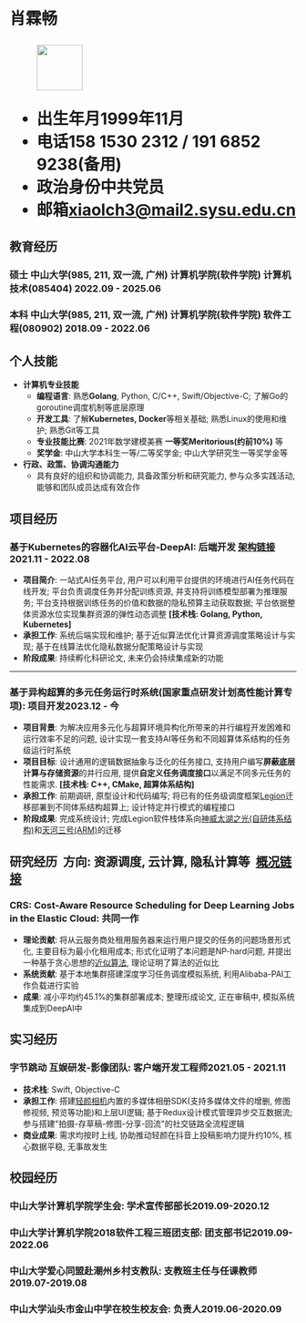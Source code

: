 <h1>
  <span>肖霖畅</span>
  <span>
  </span>
  <ul>
    <img src="https://s11.ax1x.com/2023/12/26/pibEFGF.jpg" height="80">
  </ul>
  <ul>
    <li><span>出生年月</span>1999年11月</li>
    <li><span>电话</span>158 1530 2312 / 191 6852 9238(备用)</li>
    <li><span>政治身份</span>中共党员</li>
    <li><span>邮箱</span><a href="mailto:xiaolch3@mail2.sysu.edu.cn">xiaolch3@mail2.sysu.edu.cn</a></li>
  </ul>
  
</h1>

## 教育经历
### 硕士 中山大学(985, 211, 双一流, 广州) 计算机学院(软件学院) 计算机技术(085404)<span class="role">&nbsp;</span><span class="right">2022.09 - 2025.06</span>
### 本科 中山大学(985, 211, 双一流, 广州) 计算机学院(软件学院) 软件工程(080902)<span class="role">&nbsp;</span><span class="right">2018.09 - 2022.06</span>


## 个人技能

- **计算机专业技能**
  - **编程语言**: 熟悉**Golang**, Python, C/C++, Swift/Objective-C; 了解Go的goroutine调度机制等底层原理
  - **开发工具**: 了解**Kubernetes, Docker**等相关基础; 熟悉Linux的使用和维护; 熟悉Git等工具
  - **专业技能比赛**: 2021年数学建模美赛 **一等奖Meritorious(约前10\%)** 等
  - **奖学金**: 中山大学本科生一等/二等奖学金; 中山大学研究生一等奖学金等
- **行政、政策、协调沟通能力**
  - 具有良好的组织和协调能力, 具备政策分析和研究能力, 参与众多实践活动, 能够和团队成员达成有效合作

## 项目经历

### 基于Kubernetes的容器化AI云平台-DeepAI<span class="role">:&nbsp;后端开发&nbsp;<a href="https://xlcbingo1999.github.io/assets/pdf/DeepAI.pdf">架构链接</a></span><span class="right">2021.11 - 2022.08</span>

- **项目简介**: 一站式AI任务平台, 用户可以利用平台提供的环境进行AI任务代码在线开发; 平台负责调度任务并分配训练资源, 并支持将训练模型部署为推理服务; 平台支持根据训练任务的价值和数据的隐私预算主动获取数据; 平台依据整体资源水位实现集群资源的弹性动态调整 **[技术栈: Golang, Python, Kubernetes]**
- **承担工作**: 系统后端实现和维护; 基于近似算法优化计算资源调度策略设计与实现; 基于在线算法优化隐私数据分配策略设计与实现
- **阶段成果**: 持续孵化科研论文, 未来仍会持续集成新的功能

---

### 基于异构超算的多元任务运行时系统(国家重点研发计划高性能计算专项)<span class="role">:&nbsp;项目开发</span><span class="right">2023.12 - 今</span>

- **项目背景**: 为解决应用多元化与超算环境异构化所带来的并行编程开发困难和运行效率不足的问题, 设计实现一套支持AI等任务和不同超算体系结构的任务级运行时系统
- **项目目标**: 设计通用的逻辑数据抽象与泛化的任务接口, 支持用户编写**屏蔽底层计算与存储资源**的并行应用, 提供**自定义任务调度接口**以满足不同多元任务的性能需求. **[技术栈: C++, CMake, 超算体系结构]**
- **承担工作**: 前期调研, 原型设计和代码编写; 将已有的任务级调度框架<a href="https://xlcbingo1999.github.io/assets/pdf/Legion_Stack_Intro.pdf">Legion</a>迁移部署到不同体系结构超算上; 设计特定并行模式的编程接口
- **阶段成果**: 完成系统设计; 完成Legion软件栈体系向<a href="https://www.nsccwx.cn/">神威太湖之光(自研体系结构)</a>和<a href="https://www.nscc-tj.cn/">天河三号(ARM)</a>的迁移 



## 研究经历<span class="role">&nbsp; 方向: 资源调度, 云计算, 隐私计算等&nbsp; <a href="https://xlcbingo1999.github.io/assets/pdf/Paper_System_Overview.pdf">概况链接</a></span>

### CRS: Cost-Aware Resource Scheduling for Deep Learning Jobs in the Elastic Cloud<span class="role">:&nbsp;共同一作</span>

- **理论贡献**: 将从云服务商处租用服务器来运行用户提交的任务的问题场景形式化, 主要目标为最小化租用成本; 形式化证明了本问题是NP-hard问题, 并提出一种基于贪心思想的<a href="https://xlcbingo1999.github.io/assets/pdf/approximation_algorithm.pdf">近似算法</a>, 理论证明了算法的近似比
- **系统贡献**: 基于本地集群搭建深度学习任务调度模拟系统, 利用Alibaba-PAI工作负载进行实验
- **成果**: 减小平均约45.1\%的集群部署成本; 整理形成论文, 正在审稿中, 模拟系统集成到DeepAI中


<!-- --- -->

<!-- ### Online Privacy Budget Allocation over Growing Datablocks for Model Training<span class="role">:&nbsp;第一作者</span>

- **理论贡献**: 数据分享平台为AI训练任务提供训练数据, <a href="https://www.amazonaws.cn/knowledge/what-is-differential-privacy/">差分隐私技术</a>为数据的隐私提供保证, 但每次数据的分享次数会有上限, 不合适的数据分配导致数据效用的降低; 本文提出了基于历史记录的<a href="https://xlcbingo1999.github.io/assets/pdf/online_algorithm.pdf">在线算法</a>, 理论证明了算法的竞争比; 本文进一步优化在线算法, 降低了分配策略的时间复杂度
- **系统贡献**: 基于本地集群搭建隐私数据分享模拟平台, 基于Alibaba-DP工作负载进行实验
- **成果**: 本文的算法在训练模型精度上带来了32.8\%的提升; 整理形成论文, 正在审稿中, 模拟系统集成到DeepAI中 -->

## 实习经历

### 字节跳动 互娱研发-影像团队<span class="role">:&nbsp;客户端开发工程师</span><span class="right">2021.05 - 2021.11</span><br>

- **技术栈**: Swift, Objective-C
- **承担工作**: 搭建<a href="https://m.ulikecam.com/">轻颜相机</a>内置的多媒体相册SDK(支持多媒体文件的增删, 修图修视频, 预览等功能)和上层UI逻辑; 基于Redux设计模式管理异步交互数据流; 参与搭建"拍摄-存草稿-修图-分享-回流"的社交链路全流程逻辑
- **商业成果**: 需求均按时上线, 协助推动轻颜在抖音上投稿影响力提升约10\%, 核心数据平稳, 无事故发生

## 校园经历

### 中山大学计算机学院学生会<span class="role">:&nbsp;学术宣传部部长</span><span class="right">2019.09-2020.12</span><br>
### 中山大学计算机学院2018软件工程三班团支部<span class="role">:&nbsp;团支部书记</span><span class="right">2019.09-2022.06</span><br>
### 中山大学爱心同盟赴潮州乡村支教队<span class="role">:&nbsp;支教班主任与任课教师</span><span class="right">2019.07-2019.08</span><br>
### 中山大学汕头市金山中学在校生校友会<span class="role">:&nbsp;负责人</span><span class="right">2019.06-2020.09</span><br>